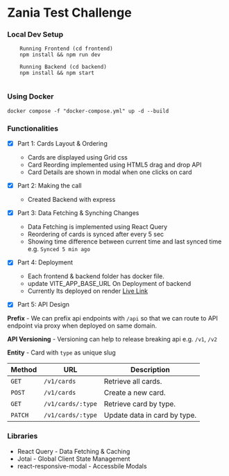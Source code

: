 # Zania Test Challenge 


### Local Dev Setup 
```
    Running Frontend (cd frontend)
    npm install && npm run dev

    Running Backend (cd backend)
    npm install && npm start


```

### Using Docker

```
docker compose -f "docker-compose.yml" up -d --build 

```


###  Functionalities 
- [x] Part 1: Cards Layout & Ordering 
    - Cards are displayed using Grid css
    - Card Reording implemented using HTML5 drag and drop API  
    - Card Details are shown in modal when one clicks on card

- [x] Part 2: Making the call
    - Created Backend with express

- [x] Part 3: Data Fetching & Synching Changes
    - Data Fetching is implemented using React Query 
    - Reordering of cards is synced after every 5 sec
    - Showing time difference between current time and last synced time e.g. `Synced 5 min ago`

- [x] Part 4: Deployment
    - Each frontend & backend folder has docker file. 
    - update VITE_APP_BASE_URL On Deployment of backend   
    - Currently Its deployed on render [Live Link](https://zania-test-challenge.onrender.com/)

- [x] Part 5: API Design


 **Prefix** - We can prefix api endpoints with `/api` so that we can route to API endpoint via proxy when deployed on same domain.

 **API Versioning** -  Versioning can help to release breaking api  e.g. `/v1`, `/v2` 

 **Entity** - Card with `type` as unique slug 



 | Method   | URL                                      | Description                              
| -------- | ---------------------------------------- | ----------------------------------------
| `GET`    | `/v1/cards`                               | Retrieve all cards.                     |
| `POST`   | `/v1/cards`                             | Create a new card.                        |  
| `GET`    | `/v1/cards/:type`                       | Retrieve card by type.                    |
| `PATCH`  | `/v1/cards/:type`                       | Update data in card by type.              |




### Libraries
- React Query - Data Fetching & Caching
- Jotai - Global Client State Management
- react-responsive-modal - Accessbile Modals

